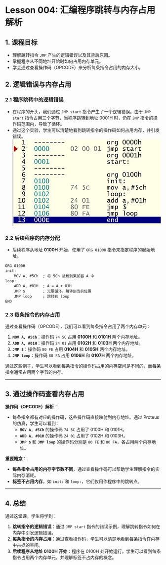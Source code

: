 
# Lesson 004: 汇编程序跳转与内存占用解析

## 1. 课程目标
- 理解跳转指令 `JMP` 产生的逻辑错误以及其背后原因。
- 掌握程序从不同地址开始时如何占用内存单元。
- 学会通过查看操作码（OPCODE）来分析每条指令占用的内存大小。

## 2. 逻辑错误与内存占用

### 2.1 **程序跳转中的逻辑错误**
- 在程序的开头，我们通过 `JMP start` 指令产生了一个逻辑错误。由于 `JMP start` 指令占用三个字节，当程序跳转到地址 0001H 时，仍在 `JMP` 指令的操作码范围内，导致了循环。
- 通过这个实验，学生可以清楚地看到跳转指令的操作码如何占用内存，并引发错误。
![alt text](images/lesson004_jmp_store_opocode.png)
### 2.2 **后续程序的内存分配**
- 后续程序从地址 **0100H** 开始，使用了 `ORG 0100H` 指令来指定程序的起始地址。

```assembly
ORG 0100H
init:
    MOV A, #5Ch  ; 将 5Ch 装载到累加器 A 中
loop:
    ADD A, #01H  ; A = A + 01H
    JMP $        ; 无限循环，跳转到当前位置
    JMP loop     ; 跳转到 loop
END
```

### 2.3 **每条指令的内存占用**
通过查看操作码（OPCODE），我们可以看到每条指令占用了两个内存单元：



1. **`MOV A, #5Ch`**：操作码 `74 5C` 占用 **0100H** 和 **0101H** 两个内存地址。
2. **`ADD A, #01H`**：操作码 `24 01` 占用 **0102H** 和 **0103H** 两个内存地址。
3. **`JMP $`**：操作码 `80 FE` 占用 **0104H** 和 **0105H** 两个内存地址。
4. **`JMP loop`**：操作码 `80 FA` 占用 **0106H** 和 **0107H** 两个内存地址。

通过这些例子，学生可以看到每条指令的操作码占用的内存空间是不同的，而每条指令通常占用两个字节的内存。

---

## 3. 通过操作码查看内存占用

**操作码（OPCODE）解析**：
- 每条指令都有对应的操作码，这些操作码直接映射到内存地址。通过 Proteus 的仿真，学生可以看到：
  - **`MOV A, #5Ch`** 的操作码 `74 5C` 占用了 0100H 和 0101H。
  - **`ADD A, #01H`** 的操作码 `24 01` 占用了 0102H 和 0103H。
  - **`JMP $`** 和 **`JMP loop`** 的操作码分别是 `80 FE` 和 `80 FA`，各占用两个内存地址。

**重要概念**：
- **每条指令占用的内存字节数不同**，通过查看操作码可以帮助学生理解指令的实际内存消耗。
- **标签不占用内存**，如 `init:` 和 `loop:`，它们仅用作程序中的跳转点。

---

## 4. 总结

通过这堂课，学生将学到：
1. **跳转指令的逻辑错误**：通过 `JMP start` 指令的错误示例，理解跳转指令如何在内存中引发逻辑错误。
2. **每条指令的内存占用**：通过查看操作码，学生可以清楚地看到每条指令在内存中占据的空间。
3. **后续程序从地址 0100H 开始**：程序在 0100H 处开始运行，学生可以看到每条指令占用两个内存单元，并理解标签不占内存的概念。

